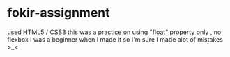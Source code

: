 # fokir-assignment
used HTML5 / CSS3 
this was a practice on using "float" property only , no flexbox 
I was a beginner when I made it so I'm sure I made alot of mistakes >_<
